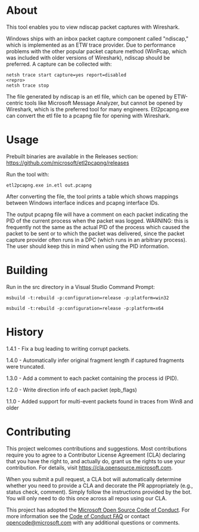 
# About

This tool enables you to view ndiscap packet captures with Wireshark.

Windows ships with an inbox packet capture component called "ndiscap," which is implemented
as an ETW trace provider. Due to performance problems with the other popular packet capture
method (WinPcap, which was included with older versions of Wireshark), ndiscap should be
preferred. A capture can be collected with:

```
netsh trace start capture=yes report=disabled
<repro>
netsh trace stop
```

The file generated by ndiscap is an etl file, which can be opened by ETW-centric tools
like Microsoft Message Analyzer, but cannot be opened by Wireshark, which is the preferred
tool for many engineers. Etl2pcapng.exe can convert the etl file to a pcapng file for
opening with Wireshark.

# Usage

Prebuilt binaries are available in the Releases section: https://github.com/microsoft/etl2pcapng/releases

Run the tool with:

```
etl2pcapng.exe in.etl out.pcapng
```

After converting the file, the tool prints a table which shows mappings between Windows
interface indices and pcapng interface IDs.

The output pcapng file will have a comment on each packet indicating the PID
of the current process when the packet was logged. WARNING: this is frequently
not the same as the actual PID of the process which caused the packet to be
sent or to which the packet was delivered, since the packet capture provider
often runs in a DPC (which runs in an arbitrary process). The user should keep
this in mind when using the PID information.

# Building

Run in the src directory in a Visual Studio Command Prompt:

```
msbuild -t:rebuild -p:configuration=release -p:platform=win32

msbuild -t:rebuild -p:configuration=release -p:platform=x64
```

# History

1.4.1 - Fix a bug leading to writing corrupt packets.

1.4.0 - Automatically infer original fragment length if captured fragments were truncated.

1.3.0 - Add a comment to each packet containing the process id (PID).

1.2.0 - Write direction info of each packet (epb_flags)

1.1.0 - Added support for multi-event packets found in traces from Win8 and older

# Contributing

This project welcomes contributions and suggestions.  Most contributions require you to agree to a
Contributor License Agreement (CLA) declaring that you have the right to, and actually do, grant us
the rights to use your contribution. For details, visit https://cla.opensource.microsoft.com.

When you submit a pull request, a CLA bot will automatically determine whether you need to provide
a CLA and decorate the PR appropriately (e.g., status check, comment). Simply follow the instructions
provided by the bot. You will only need to do this once across all repos using our CLA.

This project has adopted the [Microsoft Open Source Code of Conduct](https://opensource.microsoft.com/codeofconduct/).
For more information see the [Code of Conduct FAQ](https://opensource.microsoft.com/codeofconduct/faq/) or
contact [opencode@microsoft.com](mailto:opencode@microsoft.com) with any additional questions or comments.
